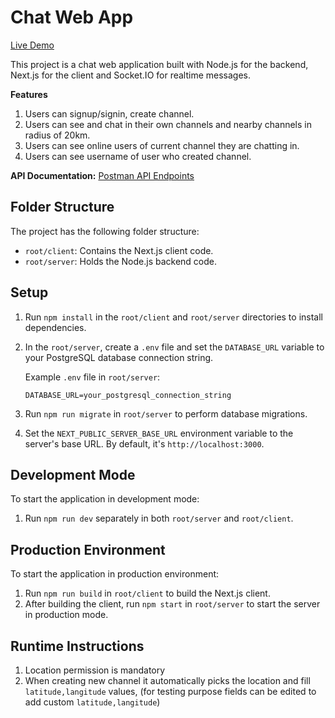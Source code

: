 # Chat Web App

[Live Demo](https://chat-app.alihussnainrb.com/)

This project is a chat web application built with Node.js for the backend, Next.js for the client and Socket.IO for realtime messages.

**Features**


1. Users can signup/signin, create channel.
2. Users can see and chat in their own channels and nearby channels in radius of 20km.
3. Users can see online users of current channel they are chatting in.
4. Users can see username of user who created channel.

**API Documentation:** [Postman API Endpoints](https://documenter.getpostman.com/view/12373135/2s9Ye8eufs)

## Folder Structure

The project has the following folder structure:

- `root/client`: Contains the Next.js client code.
- `root/server`: Holds the Node.js backend code.

## Setup

1. Run `npm install` in the `root/client` and `root/server` directories to install dependencies.
2. In the `root/server`, create a `.env` file and set the `DATABASE_URL` variable to your PostgreSQL database connection string.

   Example `.env` file in `root/server`:

   ```plaintext
   DATABASE_URL=your_postgresql_connection_string
   ```

3. Run `npm run migrate` in `root/server` to perform database migrations.

4. Set the `NEXT_PUBLIC_SERVER_BASE_URL` environment variable to the server's base URL. By default, it's `http://localhost:3000`.

## Development Mode

To start the application in development mode:

1. Run `npm run dev` separately in both `root/server` and `root/client`.

## Production Environment

To start the application in production environment:

1. Run `npm run build` in `root/client` to build the Next.js client.
2. After building the client, run `npm start` in `root/server` to start the server in production mode.

## Runtime Instructions

1. Location permission is mandatory
2. When creating new channel it automatically picks the location and fill `latitude,langitude` values, (for testing purpose fields can be edited to add custom `latitude,langitude`)
